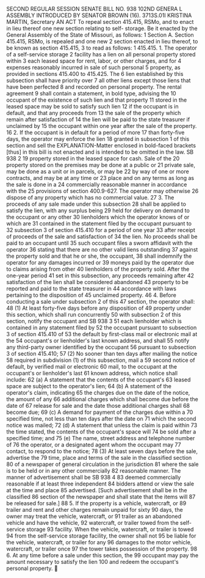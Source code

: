 SECOND REGULAR SESSION
SENATE BILL NO. 938
102ND GENERA L ASSEMBLY
INTRODUCED BY SENATOR BROWN (16).
3713S.01I KRISTINA MARTIN, Secretary
AN ACT
To repeal section 415.415, RSMo, and to enact in lieu thereof one new section relating to self-
storage.
Be it enacted by the General Assembly of the State of Missouri, as follows:
1 Section A. Section 415.415, RSMo, is repealed and one new
2 section enacted in lieu thereof, to be known as section 415.415,
3 to read as follows:
1 415.415. 1. The operator of a self-service storage
2 facility has a lien on all personal property stored within
3 each leased space for rent, labor, or other charges, and for
4 expenses reasonably incurred in sale of such personal
5 property, as provided in sections 415.400 to 415.425. The
6 lien established by this subsection shall have priority over
7 all other liens except those liens that have been perfected
8 and recorded on personal property. The rental agreement
9 shall contain a statement, in bold type, advising the
10 occupant of the existence of such lien and that property
11 stored in the leased space may be sold to satisfy such lien
12 if the occupant is in default, and that any proceeds from
13 the sale of the property which remain after satisfaction of
14 the lien will be paid to the state treasurer if unclaimed by
15 the occupant within one year after the sale of the property.
16 2. If the occupant is in default for a period of more
17 than forty-five days, the operator may enforce the lien
18 granted in subsection 1 of this section and sell the
EXPLANATION-Matter enclosed in bold-faced brackets [thus] in this bill is not enacted
and is intended to be omitted in the law.
SB 938 2
19 property stored in the leased space for cash. Sale of the
20 property stored on the premises may be done at a public or
21 private sale, may be done as a unit or in parcels, or may be
22 by way of one or more contracts, and may be at any time or
23 place and on any terms as long as the sale is done in a
24 commercially reasonable manner in accordance with the
25 provisions of section 400.9-627. The operator may otherwise
26 dispose of any property which has no commercial value.
27 3. The proceeds of any sale made under this subsection
28 shall be applied to satisfy the lien, with any surplus being
29 held for delivery on demand to the occupant or any other
30 lienholders which the operator knows of or which are
31 contained in the statement filed by the occupant pursuant to
32 subsection 3 of section 415.410 for a period of one year
33 after receipt of proceeds of the sale and satisfaction of
34 the lien. No proceeds shall be paid to an occupant until
35 such occupant files a sworn affidavit with the operator
36 stating that there are no other valid liens outstanding
37 against the property sold and that he or she, the occupant,
38 shall indemnify the operator for any damages incurred or
39 moneys paid by the operator due to claims arising from other
40 lienholders of the property sold. After the one-year period
41 set in this subsection, any proceeds remaining after
42 satisfaction of the lien shall be considered abandoned
43 property to be reported and paid to the state treasurer in
44 accordance with laws pertaining to the disposition of
45 unclaimed property.
46 4. Before conducting a sale under subsection 2 of this
47 section, the operator shall:
48 (1) At least forty-five days before any disposition of
49 property under this section, which shall run concurrently
50 with subsection 2 of this section, notify the occupant and
SB 938 3
51 each lienholder which is contained in any statement filed by
52 the occupant pursuant to subsection 3 of section 415.410 of
53 the default by first-class mail or electronic mail at the
54 occupant's or lienholder's last known address, and shall
55 notify any third-party owner identified by the occupant
56 pursuant to subsection 3 of section 415.410;
57 (2) No sooner than ten days after mailing the notice
58 required in subdivision (1) of this subsection, mail a
59 second notice of default, by verified mail or electronic
60 mail, to the occupant at the occupant's or lienholder's last
61 known address, which notice shall include:
62 (a) A statement that the contents of the occupant's
63 leased space are subject to the operator's lien;
64 (b) A statement of the operator's claim, indicating
65 the charges due on the date of the notice, the amount of any
66 additional charges which shall become due before the date of
67 release for sale and the date those additional charges shall
68 become due;
69 (c) A demand for payment of the charges due within a
70 specified time, not less than ten days after the date on
71 which the second notice was mailed;
72 (d) A statement that unless the claim is paid within
73 the time stated, the contents of the occupant's space will
74 be sold after a specified time; and
75 (e) The name, street address and telephone number of
76 the operator, or a designated agent whom the occupant may
77 contact, to respond to the notice;
78 (3) At least seven days before the sale, advertise the
79 time, place and terms of the sale in the classified section
80 of a newspaper of general circulation in the jurisdiction
81 where the sale is to be held or in any other commercially
82 reasonable manner. The manner of advertisement shall be
SB 938 4
83 deemed commercially reasonable if at least three independent
84 bidders attend or view the sale at the time and place
85 advertised. [Such advertisement shall be in the classified
86 section of the newspaper and shall state that the items will
87 be released for sale.]
88 5. If the property is a vehicle, watercraft, or
89 trailer and rent and other charges remain unpaid for sixty
90 days, the owner may treat the vehicle, watercraft, or
91 trailer as an abandoned vehicle and have the vehicle,
92 watercraft, or trailer towed from the self-service storage
93 facility. When the vehicle, watercraft, or trailer is towed
94 from the self-service storage facility, the owner shall not
95 be liable for the vehicle, watercraft, or trailer for any
96 damages to the motor vehicle, watercraft, or trailer once
97 the tower takes possession of the property.
98 6. At any time before a sale under this section, the
99 occupant may pay the amount necessary to satisfy the lien
100 and redeem the occupant's personal property.
